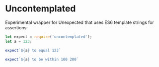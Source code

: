 Uncontemplated
==============

Experimental wrapper for Unexpected that uses ES6 template strings for assertions:

```js
let expect = require('uncontemplated');
let a = 123;

expect`${a} to equal 123`

expect`${a} to be within 100 200`

```

